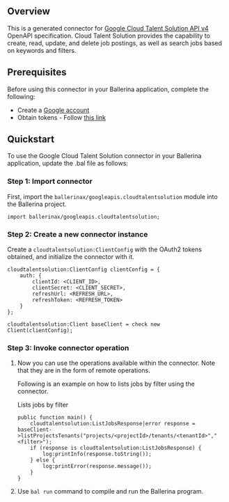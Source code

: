 ## Overview
This is a generated connector for [Google Cloud Talent Solution API v4](https://cloud.google.com/talent-solution/job-search/docs/) OpenAPI specification.
Cloud Talent Solution provides the capability to create, read, update, and delete job postings, as well as search jobs based on keywords and filters.

## Prerequisites

Before using this connector in your Ballerina application, complete the following:

* Create a [Google account](https://accounts.google.com/signup)
* Obtain tokens - Follow [this link](https://developers.google.com/identity/protocols/oauth2)
 
## Quickstart

To use the Google Cloud Talent Solution connector in your Ballerina application, update the .bal file as follows:

### Step 1: Import connector
First, import the `ballerinax/googleapis.cloudtalentsolution` module into the Ballerina project.
```ballerina
import ballerinax/googleapis.cloudtalentsolution;
```

### Step 2: Create a new connector instance
Create a `cloudtalentsolution:ClientConfig` with the OAuth2 tokens obtained, and initialize the connector with it. 
```ballerina
cloudtalentsolution:ClientConfig clientConfig = {
    auth: {
        clientId: <CLIENT_ID>,
        clientSecret: <CLIENT_SECRET>,
        refreshUrl: <REFRESH_URL>,
        refreshToken: <REFRESH_TOKEN>
    }
};

cloudtalentsolution:Client baseClient = check new Client(clientConfig);
```

### Step 3: Invoke connector operation
1. Now you can use the operations available within the connector. Note that they are in the form of remote operations.

    Following is an example on how to lists jobs by filter using the connector. 

    Lists jobs by filter

    ```ballerina
    public function main() {
        cloudtalentsolution:ListJobsResponse|error response = baseClient->listProjectsTenants("projects/<projectId>/tenants/<tenantId>","<filter>");
        if (response is cloudtalentsolution:ListJobsResponse) {
            log:printInfo(response.toString());
        } else {
            log:printError(response.message());
        }
    }
    ``` 

2. Use `bal run` command to compile and run the Ballerina program.
